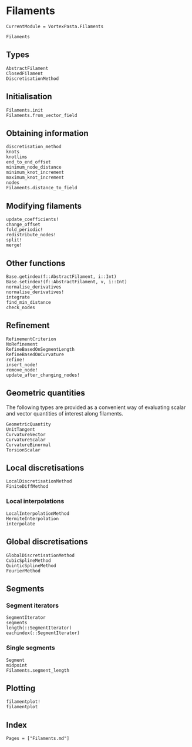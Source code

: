 # Filaments

```@meta
CurrentModule = VortexPasta.Filaments
```

```@docs
Filaments
```

## Types

```@docs
AbstractFilament
ClosedFilament
DiscretisationMethod
```

## Initialisation

```@docs
Filaments.init
Filaments.from_vector_field
```

## Obtaining information

```@docs
discretisation_method
knots
knotlims
end_to_end_offset
minimum_node_distance
minimum_knot_increment
maximum_knot_increment
nodes
Filaments.distance_to_field
```

## Modifying filaments

```@docs
update_coefficients!
change_offset
fold_periodic!
redistribute_nodes!
split!
merge!
```

## Other functions

```@docs
Base.getindex(f::AbstractFilament, i::Int)
Base.setindex!(f::AbstractFilament, v, i::Int)
normalise_derivatives
normalise_derivatives!
integrate
find_min_distance
check_nodes
```

## Refinement

```@docs
RefinementCriterion
NoRefinement
RefineBasedOnSegmentLength
RefineBasedOnCurvature
refine!
insert_node!
remove_node!
update_after_changing_nodes!
```

## Geometric quantities

The following types are provided as a convenient way of evaluating scalar and
vector quantities of interest along filaments.

```@docs
GeometricQuantity
UnitTangent
CurvatureVector
CurvatureScalar
CurvatureBinormal
TorsionScalar
```

## Local discretisations

```@docs
LocalDiscretisationMethod
FiniteDiffMethod
```

### Local interpolations

```@docs
LocalInterpolationMethod
HermiteInterpolation
interpolate
```

## Global discretisations

```@docs
GlobalDiscretisationMethod
CubicSplineMethod
QuinticSplineMethod
FourierMethod
```

## Segments

### Segment iterators

```@docs
SegmentIterator
segments
length(::SegmentIterator)
eachindex(::SegmentIterator)
```

### Single segments

```@docs
Segment
midpoint
Filaments.segment_length
```

## Plotting

```@docs
filamentplot!
filamentplot
```

## Index

```@index
Pages = ["Filaments.md"]
```
